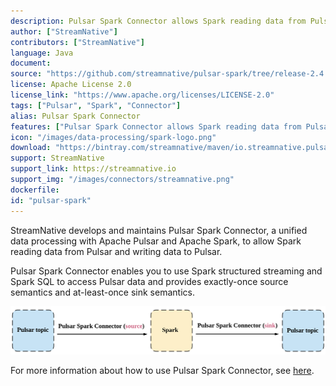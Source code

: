 ```yaml
---
description: Pulsar Spark Connector allows Spark reading data from Pulsar and writing data to Pulsar
author: ["StreamNative"]
contributors: ["StreamNative"]
language: Java
document: 
source: "https://github.com/streamnative/pulsar-spark/tree/release-2.4.5/src/main"
license: Apache License 2.0
license_link: "https://www.apache.org/licenses/LICENSE-2.0"
tags: ["Pulsar", "Spark", "Connector"]
alias: Pulsar Spark Connector
features: ["Pulsar Spark Connector allows Spark reading data from Pulsar and writing data to Pulsar"]
icon: "/images/data-processing/spark-logo.png"
download: "https://bintray.com/streamnative/maven/io.streamnative.pulsar-spark/2.4.5"
support: StreamNative
support_link: https://streamnative.io
support_img: "/images/connectors/streamnative.png"
dockerfile: 
id: "pulsar-spark"
---
```


StreamNative develops and maintains Pulsar Spark Connector, a unified data processing with Apache Pulsar and Apache Spark, to allow Spark reading data from Pulsar and writing data to Pulsar.

Pulsar Spark Connector enables you to use Spark structured streaming and Spark SQL to access Pulsar data and provides exactly-once source semantics and at-least-once sink semantics.

![](/images/data-processing/pulsar-spark-connector.png)

For more information about how to use Pulsar Spark Connector, see [here](https://streamnative.io/docs/v1.0.0/process/pulsar-spark-connector/link/).